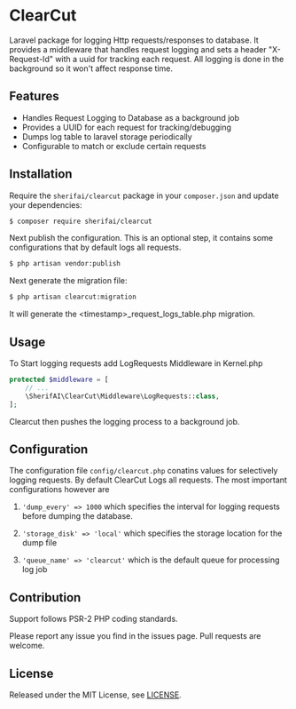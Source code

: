 # ClearCut
Laravel package for logging Http requests/responses to database. It provides a middleware that handles request logging and sets a header "X-Request-Id" with a uuid for tracking each request. All logging is done in the background so it won't affect response time.

## Features
* Handles Request Logging to Database as a background job
* Provides a UUID for each request for tracking/debugging
* Dumps log table to laravel storage periodically
* Configurable to match or exclude certain requests

## Installation
Require the `sherifai/clearcut` package in your `composer.json` and update your dependencies:
```sh
$ composer require sherifai/clearcut
```
Next publish the configuration. This is an optional step, it contains some configurations that by default logs all requests.
```sh
$ php artisan vendor:publish
```
Next generate the migration file:
```sh
$ php artisan clearcut:migration
```
It will generate the &lt;timestamp&gt;_request_logs_table.php migration.

## Usage
To Start logging requests add LogRequests Middleware in Kernel.php
```php
protected $middleware = [
    // ...
    \SherifAI\ClearCut\Middleware\LogRequests::class,
];
```

Clearcut then pushes the logging process to a background job.

## Configuration
The configuration file `config/clearcut.php` conatins values for selectively logging requests. By default ClearCut Logs all requests.
The most important configurations however are

1. `'dump_every' => 1000` which specifies the interval for logging requests before dumping the database.

2. `'storage_disk' => 'local'` which specifies the storage location for the dump file

3. `'queue_name' => 'clearcut'` which is the default queue for processing log job

## Contribution
Support follows PSR-2 PHP coding standards.

Please report any issue you find in the issues page.
Pull requests are welcome.

## License
Released under the MIT License, see [LICENSE](LICENSE).
